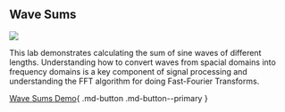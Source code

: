 ## Wave Sums

![](./../../img/sum-of-waveforms.png)

This lab demonstrates calculating the sum of sine waves of different lengths.
Understanding how to convert waves from spacial domains into frequency
domains is a key component of signal processing and understanding the FFT
algorithm for doing Fast-Fourier Transforms.

[Wave Sums Demo](./wave-sums.html){ .md-button .md-button--primary }